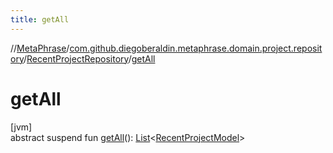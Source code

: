 ```yaml
---
title: getAll
---
```

//[MetaPhrase](../../../index.html)/[com.github.diegoberaldin.metaphrase.domain.project.repository](../index.html)/[RecentProjectRepository](index.html)/[getAll](get-all.html)



# getAll



[jvm]\
abstract suspend fun [getAll](get-all.html)(): [List](https://kotlinlang.org/api/latest/jvm/stdlib/kotlin.collections/-list/index.html)&lt;[RecentProjectModel](../../com.github.diegoberaldin.metaphrase.domain.project.data/-recent-project-model/index.html)&gt;





